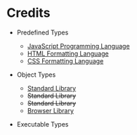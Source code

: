 # Credits

- Predefined Types
	- [JavaScript Programming Language](https://developer.mozilla.org/en-US/docs/Web/JavaScript/)
	- [HTML Formatting Language](https://developer.mozilla.org/en-US/docs/Web/HTML/)
	- [CSS Formatting Language](https://developer.mozilla.org/en-US/docs/Web/CSS/)

- Object Types
	- [Standard Library](https://developer.mozilla.org/en-US/docs/Web/JavaScript/Reference/Global_Objects/)
	- ~~Standard Library~~
	- ~~Standard Library~~
	- [Browser Library](https://developer.mozilla.org/en-US/docs/Web/API/)

- Executable Types
